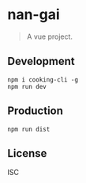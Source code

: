 # nan-gai
> A vue project.

## Development

```shell
npm i cooking-cli -g
npm run dev
```

## Production
```
npm run dist
```

## License
ISC
